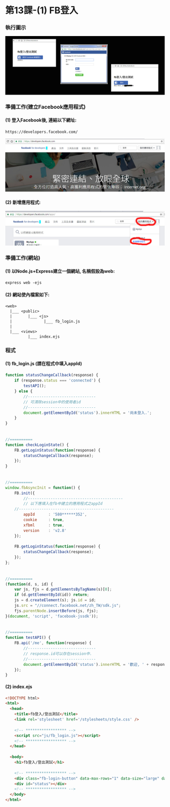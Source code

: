 # 第13課-(1) FB登入


### 執行圖示 
![GitHub Logo](/imgs/results13-01.jpg)

### 準備工作(建立Facebook應用程式)

#### (1) 登入Facebook後, 連結以下網址:
```
https://developers.facebook.com/
```
![GitHub Logo](/imgs/results13-02.jpg)


#### (2) 新增應用程式:
![GitHub Logo](/imgs/results13-03.jpg)


### 準備工作(網站)

#### (1) 以Node.js+Express建立一個網站, 名稱假設為web:
```
express web -ejs
```

#### (2) 網站使內檔案如下:
```
<web>  
  |___ <public>
  |       |___ <js>
  |              |___ fb_login.js
  | 
  |___ <views>                  
          |___ index.ejs                           
```

### 程式

#### (1) fb_login.js (請在程式中填入appId)
```javascript
function statusChangeCallback(response) {
    if (response.status === 'connected') {
        testAPI();
    } else {
        //------------------------------
        // 可清除session中的使用者id
        //------------------------------
        document.getElementById('status').innerHTML = '尚未登入.';
    }
}


//==========
function checkLoginState() {
    FB.getLoginStatus(function(response) {
        statusChangeCallback(response);
    });
}


//==========
window.fbAsyncInit = function() {
    FB.init({
        //------------------------------------------
        // 以下應填入在fb中建立的應用程式之appId   
	//------------------------------------------
        appId      : '580******352',  
        cookie     : true,  
        xfbml      : true,  
        version    : 'v2.8'
    });

    FB.getLoginStatus(function(response) {
        statusChangeCallback(response);
    });
};


//==========
(function(d, s, id) {
    var js, fjs = d.getElementsByTagName(s)[0];
    if (d.getElementById(id)) return;
    js = d.createElement(s); js.id = id;
    js.src = "//connect.facebook.net/zh_TW/sdk.js";
    fjs.parentNode.insertBefore(js, fjs);
}(document, 'script', 'facebook-jssdk'));


//==========
function testAPI() {
    FB.api('/me', function(response) {
        //------------------------------
        // response.id可以存在session中.
        //------------------------------
        document.getElementById('status').innerHTML = '歡迎, ' + response.name+ ", " + response.id + '!';
    });
}
```



#### (2) index.ejs
```html
<!DOCTYPE html>
<html>
  <head>
    <title>fb登入/登出測試</title>
    <link rel='stylesheet' href='/stylesheets/style.css' />

    <!-- ****************** -->
    <script src="js/fb_login.js"></script> 
    <!-- ****************** -->
  </head>

  <body>
    <h1>fb登入/登出測試</h1>

    <!-- ****************** -->
    <div class="fb-login-button" data-max-rows="1" data-size="large" data-button-type="login_with" data-show-faces="false" data-auto-logout-link="true" data-use-continue-as="true" scope="public_profile" onlogin="checkLoginState();"></div>
    <div id="status"></div>
    <!-- ****************** -->
  </body>
</html>
```
